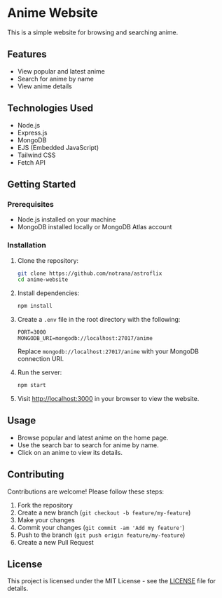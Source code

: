 

# Anime Website

This is a simple website for browsing and searching anime.

## Features

- View popular and latest anime
- Search for anime by name
- View anime details

## Technologies Used

- Node.js
- Express.js
- MongoDB
- EJS (Embedded JavaScript)
- Tailwind CSS
- Fetch API

## Getting Started

### Prerequisites

- Node.js installed on your machine
- MongoDB installed locally or MongoDB Atlas account

### Installation

1. Clone the repository:

   ```bash
   git clone https://github.com/notrana/astroflix
   cd anime-website
   ```

2. Install dependencies:

   ```bash
   npm install
   ```

3. Create a `.env` file in the root directory with the following:

   ```plaintext
   PORT=3000
   MONGODB_URI=mongodb://localhost:27017/anime
   ```

   Replace `mongodb://localhost:27017/anime` with your MongoDB connection URI.

4. Run the server:

   ```bash
   npm start
   ```

5. Visit [http://localhost:3000](http://localhost:3000) in your browser to view the website.

## Usage

- Browse popular and latest anime on the home page.
- Use the search bar to search for anime by name.
- Click on an anime to view its details.

## Contributing

Contributions are welcome! Please follow these steps:

1. Fork the repository
2. Create a new branch (`git checkout -b feature/my-feature`)
3. Make your changes
4. Commit your changes (`git commit -am 'Add my feature'`)
5. Push to the branch (`git push origin feature/my-feature`)
6. Create a new Pull Request

## License

This project is licensed under the MIT License - see the [LICENSE](LICENSE) file for details.


